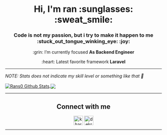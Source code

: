 <h1 align="center">Hi, I'm ran  :sunglasses: :sweat_smile:</h1>
<h3 align="center">Code is not my passion, but i try to make it happen to me :stuck_out_tongue_winking_eye: :joy:</h3>

<p align="center">:grin: I’m currently focused <b>As Backend Engineer</b></p>
<p align="center">:heart: Latest favorite framework <b>Laravel</b></p>

---

_NOTE: Stats does not indicate my skill level or something like that :grimacing:_

<a href="https://github.com/rans0">
<img align="center" alt="Rans0 Github Stats" src="https://github-readme-stats.vercel.app/api?username=rans0&show_icons=true&hide_border=true&theme=radical" />
<a href="https://github.com/rans0">
  <img align="center" src="https://github-readme-stats.anuraghazra1.vercel.app/api/top-langs/?username=rans0&hide=html,css,JavaScript,Blade&layout=compact&theme=radical" />
</a>

---

<h2 align="center"><strong>Connect with me</strong></h2>
<p align="center">
<a href="https://linkedin.com/in/kharansyahts" target="blank"><img align="center" src="https://cdn.jsdelivr.net/npm/simple-icons@3.0.1/icons/linkedin.svg" alt="kharansyahts" height="30" width="30" /></a>
<a href="https://instagram.com/dekrannn" target="blank"><img align="center" src="https://cdn.jsdelivr.net/npm/simple-icons@3.0.1/icons/instagram.svg" alt="dekrannn" height="30" width="30" /></a>
</p>

---
